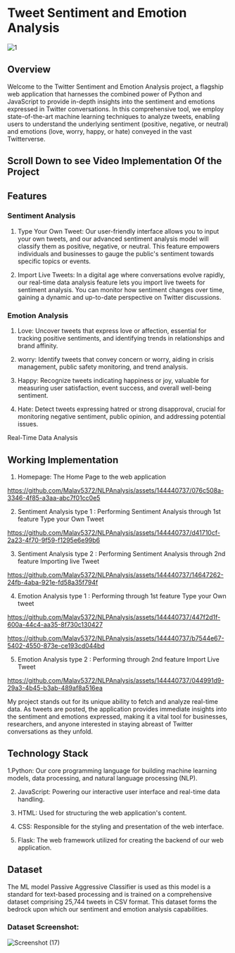 # Tweet Sentiment and Emotion Analysis

![1](https://github.com/Malav5372/NLPAnalysis/assets/144440737/39301d34-09f3-4fc2-a4b0-a5f3e72bbfd3)

## Overview
Welcome to the Twitter Sentiment and Emotion Analysis project, a flagship web application that harnesses the combined power of Python and JavaScript to provide in-depth insights into the sentiment and emotions expressed in Twitter conversations. In this comprehensive tool, we employ state-of-the-art machine learning techniques to analyze tweets, enabling users to understand the underlying sentiment (positive, negative, or neutral) and emotions (love, worry, happy, or hate) conveyed in the vast Twitterverse.

## **Scroll Down to see Video Implementation Of the Project**

## Features

### Sentiment Analysis

1. Type Your Own Tweet: Our user-friendly interface allows you to input your own tweets, and our advanced sentiment analysis model will classify them as positive, negative, or neutral. This feature empowers individuals and businesses to gauge the public's sentiment towards specific topics or events.

2. Import Live Tweets: In a digital age where conversations evolve rapidly, our real-time data analysis feature lets you import live tweets for sentiment analysis. You can monitor how sentiment changes over time, gaining a dynamic and up-to-date perspective on Twitter discussions.

### Emotion Analysis

1. Love: Uncover tweets that express love or affection, essential for tracking positive sentiments, and identifying trends in relationships and brand affinity.

2. worry: Identify tweets that convey concern or worry, aiding in crisis management, public safety monitoring, and trend analysis.

3. Happy: Recognize tweets indicating happiness or joy, valuable for measuring user satisfaction, event success, and overall well-being sentiment.

4. Hate: Detect tweets expressing hatred or strong disapproval, crucial for monitoring negative sentiment, public opinion, and addressing potential issues.

Real-Time Data Analysis

## Working Implementation

1. Homepage: The Home Page to the web application

https://github.com/Malav5372/NLPAnalysis/assets/144440737/076c508a-3346-4f85-a3aa-abc7f01cc0e5

2. Sentiment Analysis type 1 : Performing Sentiment Analysis through 1st feature Type your Own Tweet

https://github.com/Malav5372/NLPAnalysis/assets/144440737/d41710cf-2a23-4f70-9f59-f1295e6e99b6

3. Sentiment Analysis type 2 : Performing Sentiment Analysis through 2nd feature Importing live Tweet

https://github.com/Malav5372/NLPAnalysis/assets/144440737/14647262-24fb-4aba-921e-fd58a35f794f

4. Emotion Analysis type 1 : Performing through 1st feature Type your Own tweet

https://github.com/Malav5372/NLPAnalysis/assets/144440737/447f2d1f-600a-44c4-aa35-8f730c130427


https://github.com/Malav5372/NLPAnalysis/assets/144440737/b7544e67-5402-4550-873e-ce193cd044bd

5. Emotion Analysis type 2 : Performing through 2nd feature Import Live Tweet
   

https://github.com/Malav5372/NLPAnalysis/assets/144440737/044991d9-29a3-4b45-b3ab-489af8a516ea


My project stands out for its unique ability to fetch and analyze real-time data. As tweets are posted, the application provides immediate insights into the sentiment and emotions expressed, making it a vital tool for businesses, researchers, and anyone interested in staying abreast of Twitter conversations as they unfold.

## Technology Stack

1.Python: Our core programming language for building machine learning models, data processing, and natural language processing (NLP).

2. JavaScript: Powering our interactive user interface and real-time data handling.

3. HTML: Used for structuring the web application's content.

4. CSS: Responsible for the styling and presentation of the web interface.

5. Flask: The web framework utilized for creating the backend of our web application.

## Dataset
The ML model Passive Aggressive Classifier is used as this model is a standard for text-based processing and is trained on a comprehensive dataset comprising 25,744 tweets in CSV format. This dataset forms the bedrock upon which our sentiment and emotion analysis capabilities.

### Dataset Screenshot:

![Screenshot (17)](https://github.com/Malav5372/NLPAnalysis/assets/144440737/abd25836-0e3c-4a4e-b810-06c7bb8ace6c)
